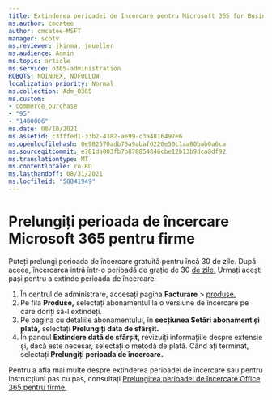 ```yaml
---
title: Extinderea perioadei de încercare pentru Microsoft 365 for Business
ms.author: cmcatee
author: cmcatee-MSFT
manager: scotv
ms.reviewer: jkinma, jmueller
ms.audience: Admin
ms.topic: article
ms.service: o365-administration
ROBOTS: NOINDEX, NOFOLLOW
localization_priority: Normal
ms.collection: Adm_O365
ms.custom:
- commerce_purchase
- "95"
- "1400006"
ms.date: 08/10/2021
ms.assetid: c3fffed1-33b2-4382-ae99-c3a4816497e6
ms.openlocfilehash: 0e982570adb76a9abaf6220e50c1aa80bab0a6ca
ms.sourcegitcommit: e781da003fb7b878854846cbe12b13b9dca8df92
ms.translationtype: MT
ms.contentlocale: ro-RO
ms.lasthandoff: 08/31/2021
ms.locfileid: "58841949"
---
```

# <a name="extend-your-trial-for-microsoft-365-for-business"></a>Prelungiți perioada de încercare Microsoft 365 pentru firme

Puteți prelungi perioada de încercare gratuită pentru încă 30 de zile. După aceea, încercarea intră într-o perioadă de grație de 30 [de zile.](https://docs.microsoft.com/alchemyinsights/grace-period-for-microsoft-365-free-trial) Urmați acești pași pentru a extinde perioada de încercare:
  
1. În centrul de administrare, accesați pagina **Facturare** \> [produse.](https://go.microsoft.com/fwlink/p/?linkid=842054)
2. Pe fila **Produse,** selectați abonamentul la o versiune de încercare pe care doriți să-l extindeți.
3. Pe pagina cu detaliile abonamentului, în **secțiunea Setări abonament și plată,** selectați **Prelungiți data de sfârșit.**
4. În panoul **Extindere dată de sfârșit,** revizuiți informațiile despre extensie și, dacă este necesar, selectați o metodă de plată. Când ați terminat, selectați **Prelungiți perioada de încercare.**

Pentru a afla mai multe despre extinderea perioadei de încercare sau pentru instrucțiuni pas cu pas, consultați [Prelungirea perioadei de încercare Office 365 pentru firme.](https://docs.microsoft.com/microsoft-365/commerce/extend-your-trial)